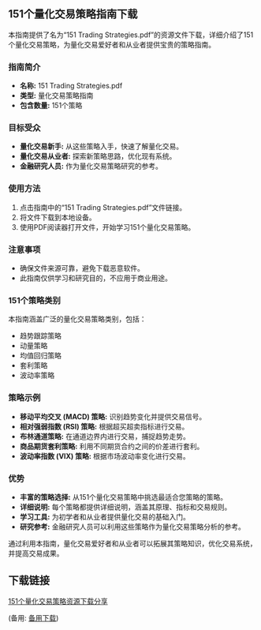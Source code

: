 ## 151个量化交易策略指南下载

本指南提供了名为“151 Trading Strategies.pdf”的资源文件下载，详细介绍了151个量化交易策略，为量化交易爱好者和从业者提供宝贵的策略指南。

### 指南简介

- **名称:** 151 Trading Strategies.pdf
- **类型:** 量化交易策略指南
- **包含数量:** 151个策略

### 目标受众

- **量化交易新手:** 从这些策略入手，快速了解量化交易。
- **量化交易从业者:** 探索新策略思路，优化现有系统。
- **金融研究人员:** 作为量化交易策略研究的参考。

### 使用方法

1. 点击指南中的“151 Trading Strategies.pdf”文件链接。
2. 将文件下载到本地设备。
3. 使用PDF阅读器打开文件，开始学习151个量化交易策略。

### 注意事项

- 确保文件来源可靠，避免下载恶意软件。
- 此指南仅供学习和研究目的，不应用于商业用途。

### 151个策略类别

本指南涵盖广泛的量化交易策略类别，包括：

- 趋势跟踪策略
- 动量策略
- 均值回归策略
- 套利策略
- 波动率策略

### 策略示例

- **移动平均交叉 (MACD) 策略:** 识别趋势变化并提供交易信号。
- **相对强弱指数 (RSI) 策略:** 根据超买超卖指标进行交易。
- **布林通道策略:** 在通道边界内进行交易，捕捉趋势走势。
- **商品期货套利策略:** 利用不同期货合约之间的价差进行套利。
- **波动率指数 (VIX) 策略:** 根据市场波动率变化进行交易。

### 优势

- **丰富的策略选择:** 从151个量化交易策略中挑选最适合您策略的策略。
- **详细说明:** 每个策略都提供详细说明，涵盖其原理、指标和交易规则。
- **学习工具:** 为初学者和从业者提供量化交易的基础入门。
- **研究参考:** 金融研究人员可以利用这些策略作为量化交易策略分析的参考。

通过利用本指南，量化交易爱好者和从业者可以拓展其策略知识，优化交易系统，并提高交易成果。

## 下载链接
[151个量化交易策略资源下载分享](https://pan.quark.cn/s/7f556b345d06) 

(备用: [备用下载](https://pan.baidu.com/s/1S9KjmPoo46O_EegjPQecRg?pwd=1234))

